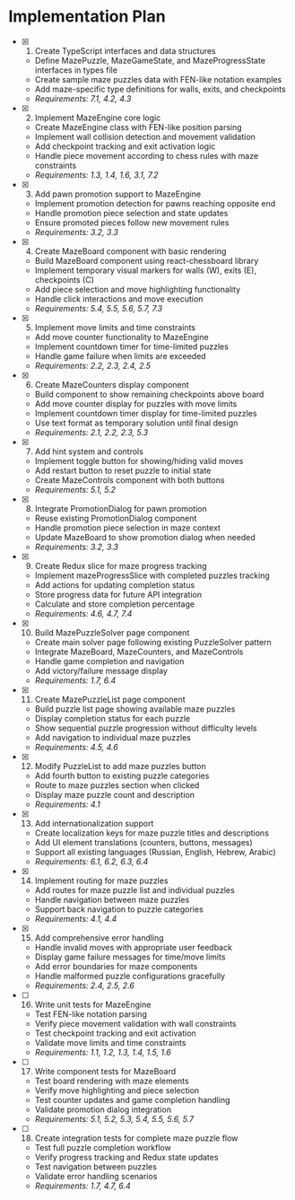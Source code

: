 # Implementation Plan

- [x] 1. Create TypeScript interfaces and data structures

  - Define MazePuzzle, MazeGameState, and MazeProgressState interfaces in types file
  - Create sample maze puzzles data with FEN-like notation examples
  - Add maze-specific type definitions for walls, exits, and checkpoints
  - _Requirements: 7.1, 4.2, 4.3_

- [x] 2. Implement MazeEngine core logic

  - Create MazeEngine class with FEN-like position parsing
  - Implement wall collision detection and movement validation
  - Add checkpoint tracking and exit activation logic
  - Handle piece movement according to chess rules with maze constraints
  - _Requirements: 1.3, 1.4, 1.6, 3.1, 7.2_

- [x] 3. Add pawn promotion support to MazeEngine

  - Implement promotion detection for pawns reaching opposite end
  - Handle promotion piece selection and state updates
  - Ensure promoted pieces follow new movement rules
  - _Requirements: 3.2, 3.3_

- [x] 4. Create MazeBoard component with basic rendering

  - Build MazeBoard component using react-chessboard library
  - Implement temporary visual markers for walls (W), exits (E), checkpoints (C)
  - Add piece selection and move highlighting functionality
  - Handle click interactions and move execution
  - _Requirements: 5.4, 5.5, 5.6, 5.7, 7.3_

- [x] 5. Implement move limits and time constraints

  - Add move counter functionality to MazeEngine
  - Implement countdown timer for time-limited puzzles
  - Handle game failure when limits are exceeded
  - _Requirements: 2.2, 2.3, 2.4, 2.5_

- [x] 6. Create MazeCounters display component

  - Build component to show remaining checkpoints above board
  - Add move counter display for puzzles with move limits
  - Implement countdown timer display for time-limited puzzles
  - Use text format as temporary solution until final design
  - _Requirements: 2.1, 2.2, 2.3, 5.3_

- [x] 7. Add hint system and controls

  - Implement toggle button for showing/hiding valid moves
  - Add restart button to reset puzzle to initial state
  - Create MazeControls component with both buttons
  - _Requirements: 5.1, 5.2_

- [x] 8. Integrate PromotionDialog for pawn promotion

  - Reuse existing PromotionDialog component
  - Handle promotion piece selection in maze context
  - Update MazeBoard to show promotion dialog when needed
  - _Requirements: 3.2, 3.3_

- [x] 9. Create Redux slice for maze progress tracking

  - Implement mazeProgressSlice with completed puzzles tracking
  - Add actions for updating completion status
  - Store progress data for future API integration
  - Calculate and store completion percentage
  - _Requirements: 4.6, 4.7, 7.4_

- [x] 10. Build MazePuzzleSolver page component

  - Create main solver page following existing PuzzleSolver pattern
  - Integrate MazeBoard, MazeCounters, and MazeControls
  - Handle game completion and navigation
  - Add victory/failure message display
  - _Requirements: 1.7, 6.4_

- [x] 11. Create MazePuzzleList page component

  - Build puzzle list page showing available maze puzzles
  - Display completion status for each puzzle
  - Show sequential puzzle progression without difficulty levels
  - Add navigation to individual maze puzzles
  - _Requirements: 4.5, 4.6_

- [x] 12. Modify PuzzleList to add maze puzzles button

  - Add fourth button to existing puzzle categories
  - Route to maze puzzles section when clicked
  - Display maze puzzle count and description
  - _Requirements: 4.1_

- [x] 13. Add internationalization support

  - Create localization keys for maze puzzle titles and descriptions
  - Add UI element translations (counters, buttons, messages)
  - Support all existing languages (Russian, English, Hebrew, Arabic)
  - _Requirements: 6.1, 6.2, 6.3, 6.4_

- [x] 14. Implement routing for maze puzzles

  - Add routes for maze puzzle list and individual puzzles
  - Handle navigation between maze puzzles
  - Support back navigation to puzzle categories
  - _Requirements: 4.1, 4.4_

- [x] 15. Add comprehensive error handling

  - Handle invalid moves with appropriate user feedback
  - Display game failure messages for time/move limits
  - Add error boundaries for maze components
  - Handle malformed puzzle configurations gracefully
  - _Requirements: 2.4, 2.5, 2.6_

- [ ] 16. Write unit tests for MazeEngine

  - Test FEN-like notation parsing
  - Verify piece movement validation with wall constraints
  - Test checkpoint tracking and exit activation
  - Validate move limits and time constraints
  - _Requirements: 1.1, 1.2, 1.3, 1.4, 1.5, 1.6_

- [ ] 17. Write component tests for MazeBoard

  - Test board rendering with maze elements
  - Verify move highlighting and piece selection
  - Test counter updates and game completion handling
  - Validate promotion dialog integration
  - _Requirements: 5.1, 5.2, 5.3, 5.4, 5.5, 5.6, 5.7_

- [ ] 18. Create integration tests for complete maze puzzle flow
  - Test full puzzle completion workflow
  - Verify progress tracking and Redux state updates
  - Test navigation between puzzles
  - Validate error handling scenarios
  - _Requirements: 1.7, 4.7, 6.4_
